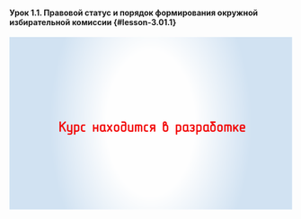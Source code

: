#### Урок 1.1. Правовой статус и порядок формирования окружной избирательной комиссии {#lesson-3.01.1}

![Рисунок 1.1.1](./3.01.1.1.svg)
